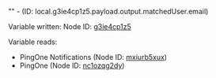 "" - (ID: local.g3ie4cp1z5.payload.output.matchedUser.email)

Variable written:
Node ID: [g3ie4cp1z5](../nodes/g3ie4cp1z5.md)

Variable reads:
* PingOne Notifications (Node ID: [mxiurb5xux](../nodes/mxiurb5xux.md))
* PingOne (Node ID: [nc1ozqg2dy](../nodes/nc1ozqg2dy.md))
